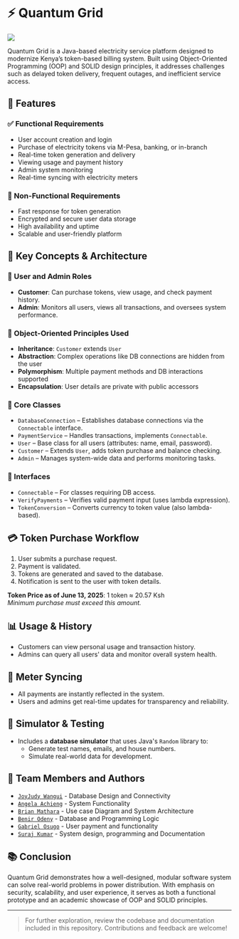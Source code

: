 # ⚡ Quantum Grid

<img src="https://plus.unsplash.com/premium_photo-1716999684556-f2f310f27e3a?q=80&w=2070&auto=format&fit=crop&ixlib=rb-4.1.0&ixid=M3wxMjA3fDB8MHxwaG90by1wYWdlfHx8fGVufDB8fHx8fA%3D%3D">

Quantum Grid is a Java-based electricity service platform designed to modernize Kenya’s token-based billing system. Built using Object-Oriented Programming (OOP) and SOLID design principles, it addresses challenges such as delayed token delivery, frequent outages, and inefficient service access.

## 🚀 Features

### ✅ Functional Requirements
- User account creation and login
- Purchase of electricity tokens via M-Pesa, banking, or in-branch
- Real-time token generation and delivery
- Viewing usage and payment history
- Admin system monitoring
- Real-time syncing with electricity meters

### 🔐 Non-Functional Requirements
- Fast response for token generation
- Encrypted and secure user data storage
- High availability and uptime
- Scalable and user-friendly platform

## 🧠 Key Concepts & Architecture

### 👤 User and Admin Roles
- **Customer**: Can purchase tokens, view usage, and check payment history.
- **Admin**: Monitors all users, views all transactions, and oversees system performance.

### 🧱 Object-Oriented Principles Used
- **Inheritance**: `Customer` extends `User`
- **Abstraction**: Complex operations like DB connections are hidden from the user
- **Polymorphism**: Multiple payment methods and DB interactions supported
- **Encapsulation**: User details are private with public accessors

### 🧩 Core Classes
- `DatabaseConnection` – Establishes database connections via the `Connectable` interface.
- `PaymentService` – Handles transactions, implements `Connectable`.
- `User` – Base class for all users (attributes: name, email, password).
- `Customer` – Extends `User`, adds token purchase and balance checking.
- `Admin` – Manages system-wide data and performs monitoring tasks.

### 🧪 Interfaces
- `Connectable` – For classes requiring DB access.
- `VerifyPayments` – Verifies valid payment input (uses lambda expression).
- `TokenConversion` – Converts currency to token value (also lambda-based).

## 💳 Token Purchase Workflow
1. User submits a purchase request.
2. Payment is validated.
3. Tokens are generated and saved to the database.
4. Notification is sent to the user with token details.

**Token Price as of June 13, 2025**: 1 token ≈ 20.57 Ksh  
*Minimum purchase must exceed this amount.*

## 📊 Usage & History
- Customers can view personal usage and transaction history.
- Admins can query all users' data and monitor overall system health.

## 🔄 Meter Syncing
- All payments are instantly reflected in the system.
- Users and admins get real-time updates for transparency and reliability.

## 🧪 Simulator & Testing
- Includes a **database simulator** that uses Java's `Random` library to:
    - Generate test names, emails, and house numbers.
    - Simulate real-world data for development.

## 👥 Team Members and Authors
- <a href="https://github.com/JoyJudy">`JoyJudy Wangui`</a> - Database Design and Connectivity
- <a href="https://github.com/404error-notfound">`Angela Achieng`</a> - System Functionality
- <a href="https://github.com/stil-e">`Brian Mathara`</a> - Use case Diagram and System Architecture
- <a href="https://github.com/benir-o">`Benir Odeny`</a> - Database and Programming Logic
- <a href="https://github.com/gabu67">`Gabriel Osugo`</a> - User payment and functionality
- <a href="https://github.com/Suraj-231">`Suraj Kumar`</a> - System design, programming and Documentation

## 📚 Conclusion

Quantum Grid demonstrates how a well-designed, modular software system can solve real-world problems in power distribution. With emphasis on security, scalability, and user experience, it serves as both a functional prototype and an academic showcase of OOP and SOLID principles.

---

> For further exploration, review the codebase and documentation included in this repository. Contributions and feedback are welcome!



